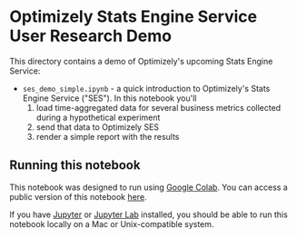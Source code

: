 # Optimizely Stats Engine Service User Research Demo

This directory contains a demo of Optimizely's upcoming Stats Engine Service:

- `ses_demo_simple.ipynb` - a quick introduction to Optimizely's Stats Engine Service ("SES").  In this notebook you'll 
    1. load time-aggregated data for several business metrics collected during a hypothetical experiment
    2. send that data to Optimizely SES
    3. render a simple report with the results

## Running this notebook

This notebook was designed to run using [Google Colab](https://colab.research.google.com/).  You can access a public version of this notebook [here](https://colab.research.google.com/drive/1_DTLCj5IeVyA2RLzlmFxYehgpfxpuF3x?usp=sharing).

If you have [Jupyter](https://jupyter.org/) or [Jupyter Lab](https://jupyterlab.readthedocs.io/en/stable/) installed, you should be able to run this notebook locally on a Mac or Unix-compatible system.